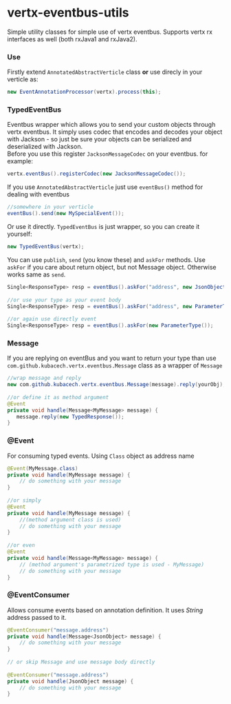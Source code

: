 # vertx-eventbus-utils
Simple utility classes for simple use of vertx eventbus.
Supports vertx rx interfaces as well (both rxJava1 and rxJava2). 

### Use
Firstly extend  `AnnotatedAbstractVerticle` class **or** use direcly in your verticle as:
```java
new EventAnnotationProcessor(vertx).process(this);
```

### TypedEventBus
Eventbus wrapper which allows you to send your custom objects through vertx eventbus.
It simply uses codec that encodes and decodes your object with Jackson - so just be sure your objects can be 
serialized and deserialized with Jackson.  
Before you use this register `JacksonMessageCodec` on your eventbus. for example:

```java
vertx.eventBus().registerCodec(new JacksonMessageCodec());
```

If you use `AnnotatedAbstractVerticle` just use `eventBus()` method for dealing with eventbus

```java
//somewhere in your verticle
eventBus().send(new MySpecialEvent());
```
Or use it directly. `TypedEventBus` is just wrapper, so you can create it yourself:
```java
new TypedEventBus(vertx);
```

You can use `publish`, `send` (you know these) and `askFor` methods. Use `askFor` if you care about
return object, but not Message object. Otherwise works same as `send`.

```java
Single<ResponseType> resp = eventBus().askFor("address", new JsonObject());
  
//or use your type as your event body
Single<ResponseType> resp = eventBus().askFor("address", new ParameterType());
  
//or again use directly event
Single<ResponseType> resp = eventBus().askFor(new ParameterType());
```

### Message
If you are replying on eventBus and you want to return your type than use
 `com.github.kubacech.vertx.eventbus.Message` class as a wrapper of `Message`
 
 ```java
//wrap message and reply
new com.github.kubacech.vertx.eventbus.Message(message).reply(yourObj);
  
//or define it as method argument
@Event
private void handle(Message<MyMessage> message) {
    message.reply(new TypedResponse());
}
 ```

### @Event
For consuming typed events. Using `Class` object as address name

```java
@Event(MyMessage.class)
private void handle(MyMessage message) {
    // do something with your message
}
  
//or simply 
@Event
private void handle(MyMessage message) {
    //(method argument class is used) 
    // do something with your message
}
  
//or even
@Event
private void handle(Message<MyMessage> message) {
    // (method argument's parametrized type is used - MyMessage) 
    // do something with your message
}
```


### @EventConsumer
Allows consume events based on annotation definition. It uses *String* address passed to it.  


```java
@EventConsumer("message.address")
private void handle(Message<JsonObject> message) {
    // do something with your message
}
 
// or skip Message and use message body directly
 
@EventConsumer("message.address")
private void handle(JsonObject message) {
    // do something with your message
}
```

